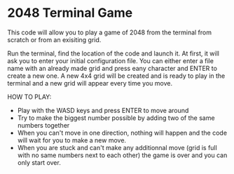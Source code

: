# 2048 Terminal Game
This code will allow you to play a game of 2048 from the terminal from scratch or from an exisiting grid.

Run the terminal, find the location of the code and launch it.
At first, it will ask you to enter your initial configuration file. You can either enter a file name with an already made grid and press eany character and ENTER to create a new one.
A new 4x4 grid will be created and is ready to play in the terminal and a new grid will appear every time you move. 

HOW TO PLAY:
- Play with the WASD keys and press ENTER to move around
- Try to make the biggest number possible by adding two of the same numbers together
- When you can't move in one direction, nothing will happen and the code will wait for you to make a new move.
- When you are stuck and can't make any additionnal move (grid is full with no same numbers next to each other) the game is over and you can only start over.
